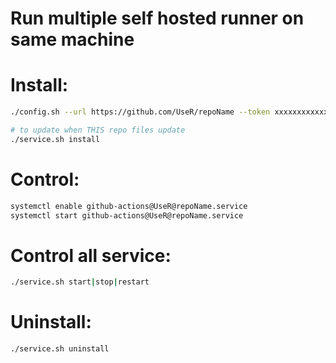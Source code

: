 # Run multiple self hosted runner on same machine

# Install:
```bash
./config.sh --url https://github.com/UseR/repoName --token xxxxxxxxxxxxxxx
```
```bash
# to update when THIS repo files update
./service.sh install
```

# Control:
```bash
systemctl enable github-actions@UseR@repoName.service
systemctl start github-actions@UseR@repoName.service
```

# Control all service:
```bash
./service.sh start|stop|restart
```

# Uninstall:
```bash
./service.sh uninstall
```
